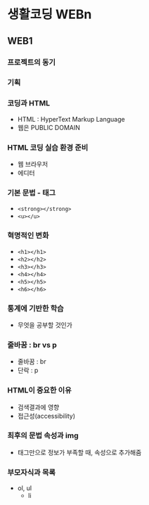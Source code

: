# 생활코딩 WEBn

## WEB1

### 프로젝트의 동기

### 기획

### 코딩과 HTML

- HTML : HyperText Markup Language
- 웹은 PUBLIC DOMAIN

### HTML 코딩 실습 환경 준비

- 웹 브라우저
- 에디터

### 기본 문법 - 태그

- `<strong></strong>`
- `<u></u>`

### 혁명적인 변화

- `<h1></h1>`
- `<h2></h2>`
- `<h3></h3>`
- `<h4></h4>`
- `<h5></h5>`
- `<h6></h6>`

### 통계에 기반한 학습

- 무엇을 공부할 것인가

### 줄바꿈 : br vs p

- 줄바꿈 : br
- 단락 : p

### HTML이 중요한 이유

- 검색결과에 영향
- 접근성(accessibility)

### 최후의 문법 속성과 img

- 태그만으로 정보가 부족할 때, 속성으로 추가해줌

### 부모자식과 목록

- ol, ul
  - li



